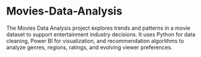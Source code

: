 # Movies-Data-Analysis
The Movies Data Analysis project explores trends and patterns in a movie dataset to support entertainment industry decisions. It uses Python for data cleaning, Power BI for visualization, and recommendation algorithms to analyze genres, regions, ratings, and evolving viewer preferences.

